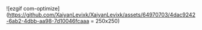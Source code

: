 



![ezgif com-optimize](https://github.com/XaiyanLevixk/XaiyanLevixk/assets/64970703/4dac9242-6ab2-4dbb-aa98-7d10046fcaaa = 250x250)
